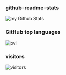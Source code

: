 
### github-readme-stats
<img align="center" src="https://github-readme-stats.vercel.app/api?username=tylerljohnson&include_all_commits=true&count_private=true&show_icons=true&line_height=20&title_color=2B5BBD&icon_color=1124BB&text_color=A1A1A1&bg_color=0,000000,130F40" alt="my Github Stats"/>

### GitHub top languages
<img src="https://github-readme-stats.vercel.app/api/top-langs?username=tylerljohnson&show_icons=true&locale=en&layout=compact&theme=chartreuse-dark" alt="ovi" />

### visitors

![visitors](https://visitor-badge.laobi.icu/badge?page_id=madushadhanushka.madushadhanushka)
